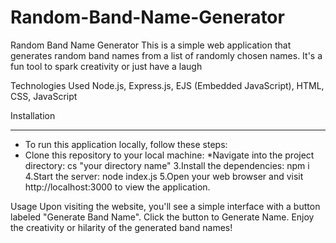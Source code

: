 # Random-Band-Name-Generator
 Random Band Name Generator This is a simple web application that generates random band names from a list of randomly chosen names. It's a fun tool to spark creativity or just have a laugh
 
Technologies Used
Node.js, 
Express.js, 
EJS (Embedded JavaScript), 
HTML, 
CSS, 
JavaScript

Installation
***
* To run this application locally, follow these steps:
* Clone this repository to your local machine:
*Navigate into the project directory: cs "your directory name"
3.Install the dependencies: npm i
4.Start the server: node index.js
5.Open your web browser and visit http://localhost:3000 to view the application.

Usage
Upon visiting the website, you'll see a simple interface with a button labeled "Generate Band Name".
Click the button to Generate Name.
Enjoy the creativity or hilarity of the generated band names!
